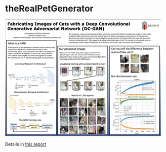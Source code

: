 # theRealPetGenerator
![Project Overview](poster_pic.png)

Details in [this report](https://github.com/syamamo1/theRealPetGenerator/blob/main/CS1430_theRealPetGenerator_FinalProjectReport.pdf)
